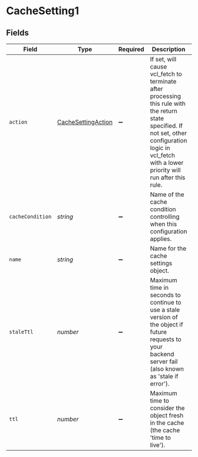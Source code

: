 # CacheSetting1


## Fields

| Field                                                                                                                                                                                                     | Type                                                                                                                                                                                                      | Required                                                                                                                                                                                                  | Description                                                                                                                                                                                               | Example                                                                                                                                                                                                   |
| --------------------------------------------------------------------------------------------------------------------------------------------------------------------------------------------------------- | --------------------------------------------------------------------------------------------------------------------------------------------------------------------------------------------------------- | --------------------------------------------------------------------------------------------------------------------------------------------------------------------------------------------------------- | --------------------------------------------------------------------------------------------------------------------------------------------------------------------------------------------------------- | --------------------------------------------------------------------------------------------------------------------------------------------------------------------------------------------------------- |
| `action`                                                                                                                                                                                                  | [CacheSettingAction](../../models/shared/cachesettingaction.md)                                                                                                                                           | :heavy_minus_sign:                                                                                                                                                                                        | If set, will cause vcl_fetch to terminate after processing this rule with the return state specified. If not set, other configuration logic in vcl_fetch with a lower priority will run after this rule.<br/> |                                                                                                                                                                                                           |
| `cacheCondition`                                                                                                                                                                                          | *string*                                                                                                                                                                                                  | :heavy_minus_sign:                                                                                                                                                                                        | Name of the cache condition controlling when this configuration applies.                                                                                                                                  | null                                                                                                                                                                                                      |
| `name`                                                                                                                                                                                                    | *string*                                                                                                                                                                                                  | :heavy_minus_sign:                                                                                                                                                                                        | Name for the cache settings object.                                                                                                                                                                       | test-cache-setting                                                                                                                                                                                        |
| `staleTtl`                                                                                                                                                                                                | *number*                                                                                                                                                                                                  | :heavy_minus_sign:                                                                                                                                                                                        | Maximum time in seconds to continue to use a stale version of the object if future requests to your backend server fail (also known as 'stale if error').                                                 |                                                                                                                                                                                                           |
| `ttl`                                                                                                                                                                                                     | *number*                                                                                                                                                                                                  | :heavy_minus_sign:                                                                                                                                                                                        | Maximum time to consider the object fresh in the cache (the cache 'time to live').                                                                                                                        |                                                                                                                                                                                                           |